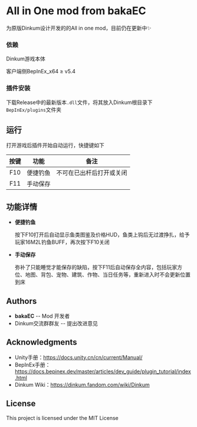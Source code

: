# All in One mod from bakaEC

为原版Dinkum设计开发的的All in one mod，目前仍在更新中✨

### 依赖

Dinkum游戏本体

客户端侧BepInEx_x64 ≥ v5.4


### 插件安装

下载Release中的最新版本`.dll`文件，将其放入Dinkum根目录下`BepInEx/plugins`文件夹

## 运行

打开游戏后插件开始自动运行，快捷键如下

| 按键 |   功能   | 备注                     |
| :--: | :------: | ------------------------ |
| F10  | 便捷钓鱼 | 不可在已出杆后打开或关闭 |
| F11  | 手动保存 |                          |

## 功能详情

* **便捷钓鱼**

  按下F10打开后自动显示鱼类图鉴及价格HUD，鱼类上钩后无过渡挣扎，给予玩家16M2L钓鱼BUFF，再次按下F10关闭

* **手动保存**

  弥补了只能睡觉才能保存的缺陷，按下F11后自动保存全内容，包括玩家方位、地图、背包、宠物、建筑、作物、当日任务等，重新进入时不会更新位置到床

## Authors

* **bakaEC** --  Mod 开发者
* Dinkum交流群群友 -- 提出改进意见

## Acknowledgments

* Unity手册：https://docs.unity.cn/cn/current/Manual/
* BepInEx手册：https://docs.bepinex.dev/master/articles/dev_guide/plugin_tutorial/index.html
* Dinkum Wiki：https://dinkum.fandom.com/wiki/Dinkum

## License

This project is licensed under the MIT License 
